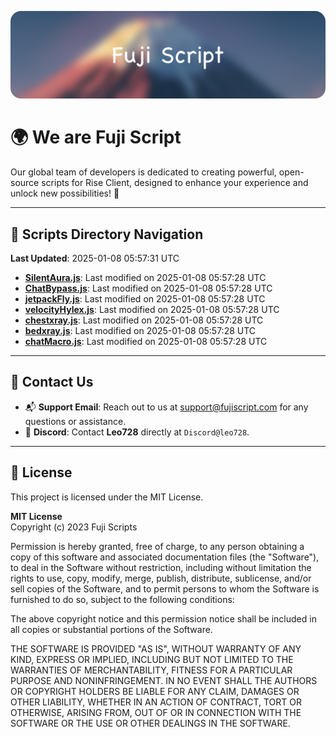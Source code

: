 ![Banner](.github/b.webp)

# 🌍 **We are Fuji Script**

Our global team of developers is dedicated to creating powerful, open-source scripts for Rise Client, designed to enhance your experience and unlock new possibilities! 🌟

---
<!-- SCRIPTS_NAVIGATION_START -->
## 📂 **Scripts Directory Navigation**

**Last Updated**: 2025-01-08 05:57:31 UTC

- **[SilentAura.js](scripts/SilentAura.js)**: Last modified on 2025-01-08 05:57:28 UTC
- **[ChatBypass.js](scripts/ChatBypass.js)**: Last modified on 2025-01-08 05:57:28 UTC
- **[jetpackFly.js](scripts/jetpackFly.js)**: Last modified on 2025-01-08 05:57:28 UTC
- **[velocityHylex.js](scripts/velocityHylex.js)**: Last modified on 2025-01-08 05:57:28 UTC
- **[chestxray.js](scripts/chestxray.js)**: Last modified on 2025-01-08 05:57:28 UTC
- **[bedxray.js](scripts/bedxray.js)**: Last modified on 2025-01-08 05:57:28 UTC
- **[chatMacro.js](scripts/chatMacro.js)**: Last modified on 2025-01-08 05:57:28 UTC

<!-- SCRIPTS_NAVIGATION_END -->

---

## 💬 **Contact Us**  
- 📬 **Support Email**: Reach out to us at [support@fujiscript.com](mailto:support@fujiscript.com) for any questions or assistance.  
- 💬 **Discord**: Contact **Leo728** directly at `Discord@leo728`.

---

## 📜 **License**

This project is licensed under the MIT License.  

**MIT License**  
Copyright (c) 2023 Fuji Scripts  

Permission is hereby granted, free of charge, to any person obtaining a copy of this software and associated documentation files (the "Software"), to deal in the Software without restriction, including without limitation the rights to use, copy, modify, merge, publish, distribute, sublicense, and/or sell copies of the Software, and to permit persons to whom the Software is furnished to do so, subject to the following conditions:  

The above copyright notice and this permission notice shall be included in all copies or substantial portions of the Software.  

THE SOFTWARE IS PROVIDED "AS IS", WITHOUT WARRANTY OF ANY KIND, EXPRESS OR IMPLIED, INCLUDING BUT NOT LIMITED TO THE WARRANTIES OF MERCHANTABILITY, FITNESS FOR A PARTICULAR PURPOSE AND NONINFRINGEMENT. IN NO EVENT SHALL THE AUTHORS OR COPYRIGHT HOLDERS BE LIABLE FOR ANY CLAIM, DAMAGES OR OTHER LIABILITY, WHETHER IN AN ACTION OF CONTRACT, TORT OR OTHERWISE, ARISING FROM, OUT OF OR IN CONNECTION WITH THE SOFTWARE OR THE USE OR OTHER DEALINGS IN THE SOFTWARE.  
